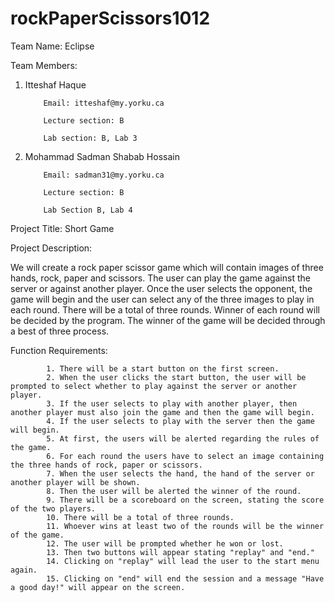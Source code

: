 # rockPaperScissors1012
Team Name: Eclipse

Team Members:
1.	Itteshaf Haque

            Email: itteshaf@my.yorku.ca
      
            Lecture section: B
      
            Lab section: B, Lab 3




2.	Mohammad Sadman Shabab Hossain

            Email: sadman31@my.yorku.ca

            Lecture section: B

            Lab Section B, Lab 4




Project Title: Short Game

Project Description: 

We will create a rock paper scissor game which will contain images of three hands, rock, paper and scissors. The user can play the game against the server or against another player. Once the user selects the opponent, the game will begin and the user can select any of the three images to play in each round. There will be a total of three rounds. Winner of each round will be decided by the program. The winner of the game will be decided through a best of three process. 


Function Requirements:

            1. There will be a start button on the first screen.
            2. When the user clicks the start button, the user will be prompted to select whether to play against the server or another player. 
            3. If the user selects to play with another player, then another player must also join the game and then the game will begin.
            4. If the user selects to play with the server then the game will begin.
            5. At first, the users will be alerted regarding the rules of the game.
            6. For each round the users have to select an image containing the three hands of rock, paper or scissors.
            7. When the user selects the hand, the hand of the server or another player will be shown.
            8. Then the user will be alerted the winner of the round.
            9. There will be a scoreboard on the screen, stating the score of the two players.
            10. There will be a total of three rounds.
            11. Whoever wins at least two of the rounds will be the winner of the game. 
            12. The user will be prompted whether he won or lost.
            13. Then two buttons will appear stating "replay" and "end."
            14. Clicking on "replay" will lead the user to the start menu again.
            15. Clicking on "end" will end the session and a message "Have a good day!" will appear on the screen.





